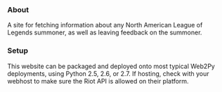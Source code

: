 ### About  ###

A site for fetching information about any North American League of Legends summoner, as well as leaving feedback on the summoner.

### Setup ###

This website can be packaged and deployed onto most typical Web2Py deployments, using Python 2.5, 2.6, or 2.7.  If hosting, check with your webhost to make sure the Riot API is allowed on their platform.